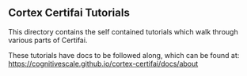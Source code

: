 ## Cortex Certifai Tutorials 
This directory contains the self contained tutorials which walk through various parts of Certifai. 

These tutorials have docs to be followed along, which can be found at: https://cognitivescale.github.io/cortex-certifai/docs/about

